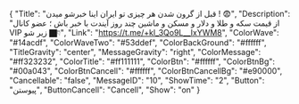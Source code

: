 {
"Title": "قبل از گرون شدن هر چیزی تو ایران اینا خبرشو میدن ! 😨",
"Description": "از قیمت سکه و طلا و دلار و مسکن و ماشین چند روز آیندت با خبر باش ؛ عضو کانال VIP زیر شو 👇🏿",
"Link": "https://t.me/+kl_3Qo9L__IxYWM8",
"ColorWave": "#14acdf",
"ColorWaveTwo": "#53ddef",
"ColorBackGround": "#ffffff",
"TitleGravity": "center",
"MessageGravity": "right",
"ColorMessage": "#ff323232",
"ColorTitle": "#ff111111",
"ColorBtn": "#ffffff",
"ColorBtnBg": "#00a043",
"ColorBtnCancell": "#ffffff",
"ColorBtnCancellBg": "#e90000",
"Cancellable": "false",
"MessageID": "10",
"ShowTime": "2",
"Button": "پیوستن",
"ButtonCancell": "Cancell",
"Show": "on"
}
